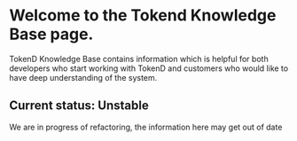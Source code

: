 # Welcome to the Tokend Knowledge Base page.

TokenD Knowledge Base contains information which is helpful for both developers who start working with TokenD and customers who would like to have deep understanding of the system.

## Current status: **Unstable**

We are in progress of refactoring, the information here may get out of date